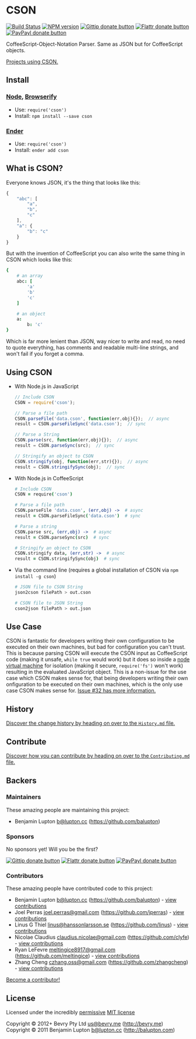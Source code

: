 <!-- TITLE/ -->

# CSON

<!-- /TITLE -->


<!-- BADGES/ -->

[![Build Status](http://img.shields.io/travis-ci/bevry/cson.png?branch=master)](http://travis-ci.org/bevry/cson "Check this project's build status on TravisCI")
[![NPM version](http://badge.fury.io/js/cson.png)](https://npmjs.org/package/cson "View this project on NPM")
[![Gittip donate button](http://img.shields.io/gittip/bevry.png)](https://www.gittip.com/bevry/ "Donate weekly to this project using Gittip")
[![Flattr donate button](http://img.shields.io/flattr/donate.png?color=yellow)](http://flattr.com/thing/344188/balupton-on-Flattr "Donate monthly to this project using Flattr")
[![PayPayl donate button](http://img.shields.io/paypal/donate.png?color=yellow)](https://www.paypal.com/cgi-bin/webscr?cmd=_s-xclick&hosted_button_id=QB8GQPZAH84N6 "Donate once-off to this project using Paypal")

<!-- /BADGES -->


CoffeeScript-Object-Notation Parser. Same as JSON but for CoffeeScript objects.

[Projects using CSON.](https://www.npmjs.org/browse/depended/cson)


<!-- INSTALL/ -->

## Install

### [Node](http://nodejs.org/), [Browserify](http://browserify.org/)
- Use: `require('cson')`
- Install: `npm install --save cson`

### [Ender](http://ender.jit.su/)
- Use: `require('cson')`
- Install: `ender add cson`

<!-- /INSTALL -->


## What is CSON?

Everyone knows JSON, it's the thing that looks like this:

``` javascript
{
	"abc": [
		"a",
		"b",
		"c"
	],
	"a": {
		"b": "c"
	}
}
```

But with the invention of CoffeeScript you can also write the same thing in CSON which looks like this:

``` coffeescript
{
	# an array
	abc: [
		'a'
		'b'
		'c'
	]

	# an object
	a:
		b: 'c'
}
```

Which is far more lenient than JSON, way nicer to write and read, no need to quote everything, has comments and readable multi-line strings, and won't fail if you forget a comma.



## Using CSON


- With Node.js in JavaScript

	``` javascript
	// Include CSON
	CSON = require('cson');

	// Parse a file path
	CSON.parseFile('data.cson', function(err,obj){});  // async
	result = CSON.parseFileSync('data.cson');  // sync

	// Parse a String
	CSON.parse(src, function(err,obj){});  // async
	result = CSON.parseSync(src);  // sync

	// Stringify an object to CSON
	CSON.stringify(obj, function(err,str){});  // async
	result = CSON.stringifySync(obj);  // sync
	```


- With Node.js in CoffeeScript

	``` coffeescript
	# Include CSON
	CSON = require('cson')

	# Parse a file path
	CSON.parseFile 'data.cson', (err,obj) ->  # async
	result = CSON.parseFileSync('data.cson')  # sync

	# Parse a string
	CSON.parse src, (err,obj) ->  # async
	result = CSON.parseSync(src)  # sync

	# Stringify an object to CSON
	CSON.stringify data, (err,str) ->  # async
	result = CSON.stringifySync(obj)  # sync


- Via the command line (requires a global installation of CSON via `npm install -g cson`)

	``` bash
	# JSON file to CSON String
	json2cson filePath > out.cson

	# CSON file to JSON String
	cson2json filePath > out.json
	```


## Use Case

CSON is fantastic for developers writing their own configuration to be executed on their own machines, but bad for configuration you can't trust. This is because parsing CSON will execute the CSON input as CoffeeScript code (making it unsafe, `while true` would work) but it does so inside a [node virtual machine](http://nodejs.org/api/vm.html) for isolation (making it secure, `require('fs')` won't work) resulting in the evaluated JavaScript object. This is a non-issue for the use case which CSON makes sense for, that being developers writing their own onfiguration to be executed on their own machines, which is the only use case CSON makes sense for. [Issue #32 has more information.](https://github.com/bevry/cson/issues/32)



<!-- HISTORY/ -->

## History
[Discover the change history by heading on over to the `History.md` file.](https://github.com/bevry/cson/blob/master/History.md#files)

<!-- /HISTORY -->


<!-- CONTRIBUTE/ -->

## Contribute

[Discover how you can contribute by heading on over to the `Contributing.md` file.](https://github.com/bevry/cson/blob/master/Contributing.md#files)

<!-- /CONTRIBUTE -->


<!-- BACKERS/ -->

## Backers

### Maintainers

These amazing people are maintaining this project:

- Benjamin Lupton <b@lupton.cc> (https://github.com/balupton)

### Sponsors

No sponsors yet! Will you be the first?

[![Gittip donate button](http://img.shields.io/gittip/bevry.png)](https://www.gittip.com/bevry/ "Donate weekly to this project using Gittip")
[![Flattr donate button](http://img.shields.io/flattr/donate.png?color=yellow)](http://flattr.com/thing/344188/balupton-on-Flattr "Donate monthly to this project using Flattr")
[![PayPayl donate button](http://img.shields.io/paypal/donate.png?color=yellow)](https://www.paypal.com/cgi-bin/webscr?cmd=_s-xclick&hosted_button_id=QB8GQPZAH84N6 "Donate once-off to this project using Paypal")

### Contributors

These amazing people have contributed code to this project:

- Benjamin Lupton <b@lupton.cc> (https://github.com/balupton) - [view contributions](https://github.com/bevry/cson/commits?author=balupton)
- Joel Perras <joel.perras@gmail.com> (https://github.com/jperras) - [view contributions](https://github.com/bevry/cson/commits?author=jperras)
- Linus G Thiel <linus@hanssonlarsson.se> (https://github.com/linus) - [view contributions](https://github.com/bevry/cson/commits?author=linus)
- Nicolae Claudius <claudius.nicolae@gmail.com> (https://github.com/clyfe) - [view contributions](https://github.com/bevry/cson/commits?author=clyfe)
- Ryan LeFevre <meltingice8917@gmail.com> (https://github.com/meltingice) - [view contributions](https://github.com/bevry/cson/commits?author=meltingice)
- Zhang Cheng <czhang.oss@gmail.com> (https://github.com/zhangcheng) - [view contributions](https://github.com/bevry/cson/commits?author=zhangcheng)

[Become a contributor!](https://github.com/bevry/cson/blob/master/Contributing.md#files)

<!-- /BACKERS -->


<!-- LICENSE/ -->

## License

Licensed under the incredibly [permissive](http://en.wikipedia.org/wiki/Permissive_free_software_licence) [MIT license](http://creativecommons.org/licenses/MIT/)

Copyright &copy; 2012+ Bevry Pty Ltd <us@bevry.me> (http://bevry.me)
<br/>Copyright &copy; 2011 Benjamin Lupton <b@lupton.cc> (http://balupton.com)

<!-- /LICENSE -->


